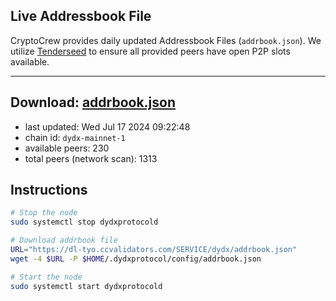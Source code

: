 ## Live Addressbook File

CryptoCrew provides daily updated Addressbook Files (`addrbook.json`). We utilize [Tenderseed](https://github.com/binaryholdings/tenderseed) to ensure all provided peers have open P2P slots available.

---
**Download: [addrbook.json](https://dl-tyo.ccvalidators.com/SERVICE/dydx/addrbook.json)**
---

- last updated: Wed Jul 17 2024 09:22:48
- chain id: `dydx-mainnet-1`
- available peers: 230
- total peers (network scan): 1313

## Instructions
```sh
# Stop the node
sudo systemctl stop dydxprotocold

# Download addrbook file
URL="https://dl-tyo.ccvalidators.com/SERVICE/dydx/addrbook.json"
wget -4 $URL -P $HOME/.dydxprotocol/config/addrbook.json

# Start the node
sudo systemctl start dydxprotocold
```
